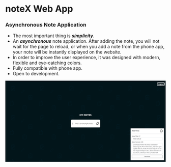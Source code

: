 
# noteX Web App

### Asynchronous Note Application

- The most important thing is ***simplicity***.
- An ***asynchronous*** note application. After adding the note, you will not wait for the page to reload, 
or when you add a note from the phone app, your note will be instantly displayed on the website.
- In order to improve the user experience, it was designed with modern, flexible and eye-catching colors.
- Fully compatible with phone app.
- Open to development.

![notex-notes-page](https://raw.githubusercontent.com/kkrgzz/noteX/main/Website/noteX-Web-Screenshots/notesScreen.png)

